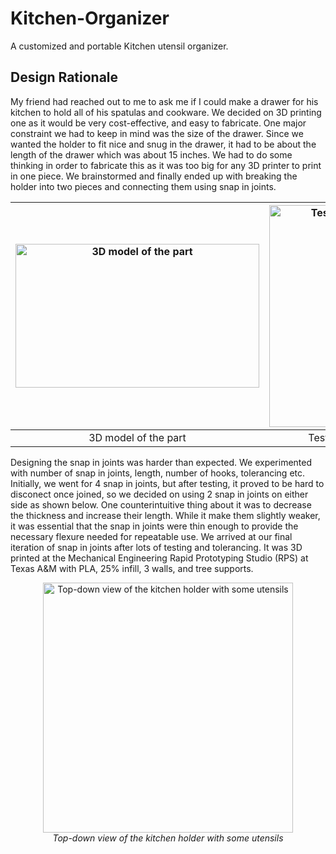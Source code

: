 # Kitchen-Organizer
A customized and portable Kitchen utensil organizer.

## Design Rationale
My friend had reached out to me to ask me if I could make a drawer for his kitchen to hold all of his spatulas and cookware. We decided on 3D printing one as
it would be very cost-effective, and easy to fabricate. One major constraint we had to keep in mind was the size of the drawer. Since we wanted the holder to 
fit nice and snug in the drawer, it had to be about the length of the drawer which was about 15 inches. We had to do some thinking in order to fabricate this as 
it was too big for any 3D printer to print in one piece. We brainstormed and finally ended up with breaking the holder into two pieces and connecting them using 
snap in joints.

|  <img src="https://github.com/user-attachments/assets/f4ceb509-6624-4ceb-8221-fc4f11072648" width="390" height="230" alt="3D model of the part">| <img src="https://github.com/user-attachments/assets/f2725be6-d082-4d67-b092-01e3154ca345" width="260" height="355" alt="Test snap in joints">     |  <img src="https://github.com/user-attachments/assets/aa08e0c5-3991-407d-ae7c-c30d8af153a7" width="260" height="355" alt="Kitchen holder in use"> |
| :---:  |     :---:      |          :---:   |
| 3D model of the part     | Test snap in joints       | Kitchen holder in use      |


Designing the snap in joints was harder than expected. We experimented with number of snap in joints, length, number of hooks, tolerancing etc. Initially, we went for 4 snap in
joints, but after testing, it proved to be hard to disconect once joined, so we decided on using 2 snap in joints on either side as shown below. One counterintuitive thing about 
it was to decrease the thickness and increase their length. While it make them slightly weaker, it was essential that the snap in joints were thin enough to provide the necessary
flexure needed for repeatable use. We arrived at our final iteration of snap in joints after lots of testing and tolerancing. It was 3D printed at the Mechanical Engineering
Rapid Prototyping Studio (RPS) at Texas A&M with PLA, 25% infill, 3 walls, and tree supports.


<p align="center">
  <img src="https://github.com/user-attachments/assets/2ec9b0e2-435e-499c-b8ae-dea054c0b0ad" alt="Top-down view of the kitchen holder with some utensils" width="400" height "500"/>
  <br/>
  <em>Top-down view of the kitchen holder with some utensils</em>
</p>
